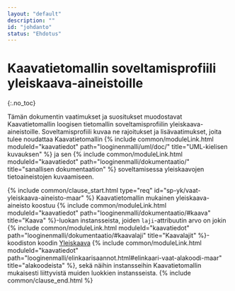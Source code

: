 ```yaml
---
layout: "default"
description: ""
id: "johdanto"
status: "Ehdotus"
---
```

# Kaavatietomallin soveltamisprofiili yleiskaava-aineistoille
{:.no_toc}

Tämän dokumentin vaatimukset ja suositukset muodostavat Kaavatietomallin loogisen tietomallin soveltamisprofiilin yleiskaava-aineistoille. Soveltamisprofiili kuvaa ne rajoitukset ja lisävaatimukset, joita tulee noudattaa Kaavatietomallin {% include common/moduleLink.html moduleId="kaavatiedot" path="looginenmalli/uml/doc/" title="UML-kielisen kuvauksen" %} ja sen {% include common/moduleLink.html moduleId="kaavatiedot" path="looginenmalli/dokumentaatio/" title="sanallisen dokumentaation" %} soveltamisessa yleiskaavojen tietoaineistojen kuvaamiseen.

<!--
Tämän muodollisen dokumentin tietoja täydentää [Yleiskaavan kaavamääräysopas](https://sykefi.github.io/kaavamaaraysoppaat/yleiskaava/), joka sisältää käytännön esimerkkejä Kaavatietomallin soveltamisesta yleiskaavoituksen kaavoitusratkaisuihin.-->

{% include common/clause_start.html type="req" id="sp-yk/vaat-yleiskaava-aineisto-maar" %}
Kaavatietomallin mukainen yleiskaava-aineisto koostuu {% include common/moduleLink.html moduleId="kaavatiedot" path="looginenmalli/dokumentaatio/#kaava" title="Kaava" %}-luokan instansseista, joiden ```laji```-attribuutin arvo on jokin {% include common/moduleLink.html moduleId="kaavatiedot" path="looginenmalli/dokumentaatio/#kaavalaji" title="Kaavalajit" %}-koodiston koodin [Yleiskaava](http://uri.suomi.fi/codelist/rytj/RY_Kaavalaji/code/2) {% include common/moduleLink.html moduleId="kaavatiedot" path="looginenmalli/elinkaarisaannot.html#elinkaari-vaat-alakoodi-maar" title="alakoodeista" %}, sekä näihin instansseihin Kaavatietomallin mukaisesti liittyvistä muiden luokkien instansseista.
{% include common/clause_end.html %}